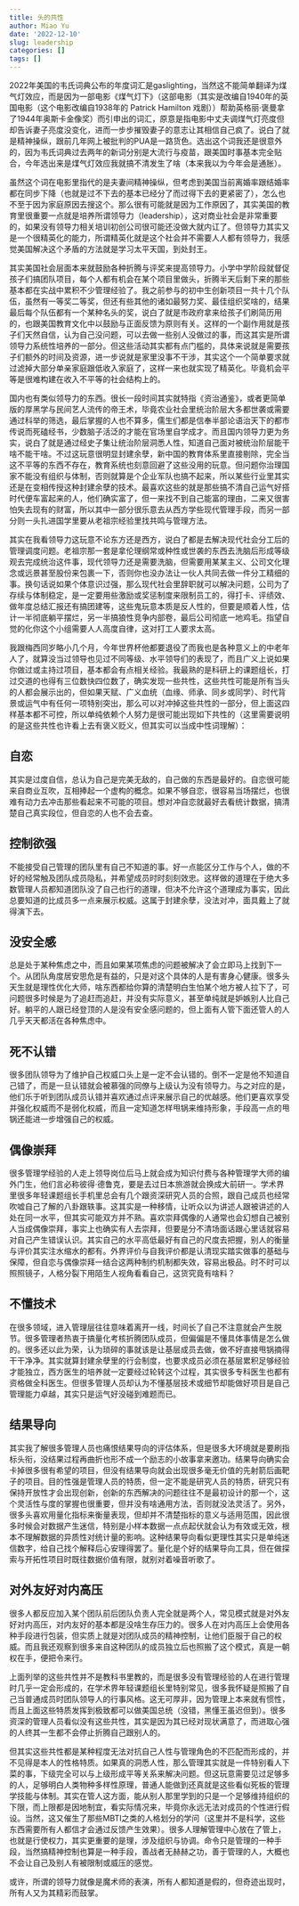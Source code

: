 ```yaml
---
title: 头的共性
author: Miao Yu
date: '2022-12-10'
slug: leadership
categories: []
tags: []
---
```


2022年美国的韦氏词典公布的年度词汇是gaslighting，当然这不能简单翻译为煤气灯效应，而是因为一部电影《煤气灯下》（这部电影（其实是改编自1940年的英国电影（这个电影改编自1938年的 Patrick Hamilton 戏剧））帮助英格丽·褒曼拿了1944年奥斯卡金像奖）而引申出的词汇，原意是指电影中丈夫调煤气灯亮度但却告诉妻子亮度没变化，进而一步步摧毁妻子的意志让其相信自己疯了。说白了就是精神操纵，跟前几年网上被批判的PUA是一路货色。选出这个词我还是很意外的，因为韦氏词典过去两年的新词分别是大流行与疫苗，跟美国时事基本完全贴合，今年选出来是煤气灯效应我就搞不清发生了啥（本来我以为今年会是通胀）。

虽然这个词在电影里指代的是夫妻间精神操纵，但考虑到美国当前离婚率跟结婚率都在同步下降（也就是过不下去的基本已经分了而过得下去的更紧密了），怎么也不至于因为家庭原因去搜这个。那么很有可能就是因为工作原因了，其实美国的教育里很重要一点就是培养所谓领导力（leadership），这对商业社会是非常重要的，如果没有领导力相关培训初创公司很可能还没做大就内讧了。但领导力其实又是一个很精英化的能力，所谓精英化就是这个社会并不需要人人都有领导力，我感觉美国解决这个矛盾的方法就是学习太平天国，到处封王。

其实美国社会层面本来就鼓励各种折腾与评奖来提高领导力。小学中学阶段就督促孩子们搞团队项目，每个人都有机会在某个项目里做头，折腾半天后剩下来的那些基本都在实战中累积不少管理经验了。我之前参与的初中生创新项目一共十几个队伍，虽然有一等奖二等奖，但还有些其他的诸如最努力奖、最佳组织奖啥的，结果最后每个队伍都有一个某种名头的奖，说白了就是市政府拿来给孩子们刷简历用的，也跟美国教育文化中以鼓励与正面反馈为原则有关。这样的一个副作用就是孩子们天然自信，认为自己没问题，可以去做一些别人没做过的事，而这其实是所谓领导力系统性培养的一部分。但这些活动其实都有点门槛的，具体来说就是需要孩子们额外的时间及资源，进一步说就是家里没事不干涉，其实这个一个简单要求就过滤掉大部分单亲家庭跟低收入家庭了，这样一来也就实现了精英化。毕竟机会平等是很难构建在收入不平等的社会结构上的。

国内也有类似领导力的东西。很长一段时间其实就特指《资治通鉴》，或者更简单版的厚黑学与民间艺人流传的帝王术，毕竟农业社会里统治阶层大多都世袭或需要通过科举的筛选，最后掌握的人也不算多，儒生们都是信奉半部论语治天下的都市传说而死磕经书，少数脑子活泛的才能在官场里自学成才。而且国内领导力更为务实，说白了就是通过经史子集让统治阶层洞悉人性，知道自己面对被统治阶层能干啥不能干啥。不过这玩意很明显封建余孽，新中国的教育体系里直接剔除，完全当这不平等的东西不存在，教育系统也刻意回避了这些没用的玩意。但问题你治理国家不能没有组织与体制，否则就算是个企业军队也搞不起来，所以某些行业里其实还是在变相传授这种封建余孽的技术。最喜欢这些的就是那些搞不清自己运气好搭时代便车富起来的人，他们确实富了，但一来找不到自己能富的理由，二来又很害怕失去现有的财富，所以其中一部分很乐意去从西方学些现代管理手段，而另一部分则一头扎进国学里要从老祖宗经验里找共鸣与管理方法。

其实在我看领导力这玩意不论东方还是西方，说白了都是去解决现代社会分工后的管理调度问题。老祖宗那一套是拿伦理纲常或种性或世袭的东西去洗脑后形成等级观去完成统治这件事，现代领导力还是需要洗脑，但需要用某某主义、公司文化理念或远景甚至股份来包裹一下，否则你也没办法让一伙人共同去做一件分工精细的事。换句话说如果个体意识过强，那么现代社会里辞职就可以解决问题，公司为了存续与体制稳定，是一定要用些激励或奖惩制度来限制员工的，得打卡、评绩效、做年度总结汇报还有搞团建等，这些鬼玩意本质是反人性的，但要是顺着人性，估计一半彻底躺平摆烂，另一半搞狼性竞争内部卷，最后公司彻底一地鸡毛。指望自觉的化你这个小组需要人人高度自律，这对打工人要求太高。

我跟梅西同岁略小几个月，今年世界杯他都要退役了而我也是各种意义上的中老年人了，就算没当过领导也见过不同等级、水平领导们的表现了，而且广义上说如果你做过或主持过项目，基本都会有点相关经验。我最熟的是科研上的课题组长，打过交道的也得有三位数快四位数了，确实发现一些共性，这些共性可能是所有当头的人都会展示出的，但如果天赋、广义血统（血缘、师承、同乡或同学）、时代背景或运气中有任何一项特别突出，那么可以对冲掉这些共性的一部分，但上面这四样基本都不可控，所以单纯依赖个人努力是很可能出现如下共性的（这里需要说明的是这些共性也许看上去有褒义贬义，但其实可以当成中性词理解）：

## 自恋

其实是过度自信，总认为自己是完美无敌的，自己做的东西是最好的。自恋很可能来自商业互吹，互相捧起一个虚构的概念。如果不够自恋，很容易当场摆烂，也很难有动力去冲击那些看起来不可能的项目。想对冲自恋就最好去看统计数据，搞清楚自己真实段位，但自恋的人也不会去查。

## 控制欲强

不能接受自己管理的团队里有自己不知道的事。好一点能区分工作与个人，做的不好的经常触及团队成员隐私，并希望成员时时刻刻效忠。这样做的道理在于绝大多数管理人员都知道团队没了自己也行的道理，但决不允许这个道理成为事实，因此总要知道的比成员多一点来展示权威。这属于封建余孽，没法对冲，面具戴上了就得演下去。

## 没安全感

总是处于某种焦虑之中，而且如果某项焦虑的问题被解决了会立即马上找到下一个。从团队角度居安思危是有益的，只是对这个具体的人是有害身心健康。很多头天生就是理性优化大师，啥东西都给你算的清楚明白生怕某个地方被人拉下了，可问题很多时候是为了追赶而追赶，并没有实际意义，甚至单纯就是妒嫉别人比自己好。躺平的人跟已经登顶的人是没有安全感问题的，但上面有人管下面还管人的人几乎天天都活在各种焦虑中。

## 死不认错

很多团队领导为了维护自己权威口头上是一定不会认错的。倒不一定是他不知道自己错了，而是一旦认错就会被慕强的同僚与上级认为没有领导力。与之对应的是，他们乐于听到团队成员认错并喜欢通过点评来展示自己的优越感。他们更喜欢享受并强化权威而不是弱化权威，而且一定知道怎样甩锅来维持形象，手段高一点的甩锅还能进一步增强自己的权威。

## 偶像崇拜

很多管理学经验的人走上领导岗位后马上就会成为知识付费与各种管理学大师的编外门生，他们言必称彼得·德鲁克，要是去过日本旅游就会换成大前研一。学术界里很多年轻课题组长手机里总会有几个跟资深研究人员的合照，跟自己成员也经常吹嘘自己了解的八卦跟轶事。这其实是一种移情，让听众以为讲述人跟被讲述的人处在同一水平，但其实可能双方并不熟。喜欢崇拜偶像的人通常也会幻想自己被别人当成偶像崇拜，事实上也确实有人去崇拜，但要是分不清场面话跟心里话就容易对自己产生错误认识。其实自己的水平高低最好有自己的尺度去把握，别人的衡量与评价其实注水缩水的都有。外界评价与自我评价都是认清现实踏实做事的基础与保障，但自恋与偶像崇拜一结合这两种制约机制都失效，容易出极品。时不时可以照照镜子，人格分裂下用陌生人视角看看自己，这货究竟有啥料？

## 不懂技术

在很多领域，进入管理层往往意味着离开一线，时间长了自己不注意就会产生脱节。很多管理者热衷于搞量化考核折腾团队成员，但偏偏是不懂具体事情是怎么做的。很多还以此为荣，认为琐碎的事就该是让基层成员去做，做不好直接甩锅摘得干干净净。其实就算封建余孽里的行会制度，也要求成员必须在基层累积足够经验才能独立，西方医生的培养就一定要经过轮转这个过程，其实很多专科医生也都有资格做全科医生。但很多管理人员却认为不懂基层技术或细节却能做好项目是自己管理能力卓越，其实只是运气好没碰到难题而已。

## 结果导向

其实我了解很多管理人员也痛恨结果导向的评估体系，但是很多大环境就是要刷指标头衔，没结果过程再曲折也形不成一个励志的小故事拿来邀功。结果导向确实会卡掉很多很有希望的项目，但没有结果导向就会出现很多毫无价值的先射箭后画靶子的项目。目的性强是管理人员的特质，但一定不能是研究人员的特质，研究只有保持开放性才会出现创新，创新的东西解决的问题往往不是最初设计的那一个，这个灵活性与度的掌握也很重要，但并没有啥通用方法，否则就没法灵活了。另外，很多头喜欢用量化指标来衡量表现，但却并不清楚指标的意义与适用范围，因此很多时候会对数据产生迷信，特别是小样本数据一点点起伏就会认为有效或无效，根本不理解数据的异质性对统计量的影响。这种结果导向看似更理性其实只是单纯迷信数字，给自己找个解释后心安理得罢了。量化是个好的结果导向工具，但在做探索与开拓性项目时既往数据价值有限，就别对着噪音听歌了。

## 对外友好对内高压

很多人都反应加入某个团队前后团队负责人完全就是两个人，常见模式就是对外友好对内高压，对内友好的基本都是没啥生存压力的。很多人在对内高压上会使用各种手段进行包装，但实质上就是对团队成员的精神控制，让他们臣服于自己的权威。而且我还观察到很多来自这种团队的成员独立后也照搬了这个模式，真是一朝权在手，便把令来行。

上面列举的这些共性并不是教科书里教的，而是很多没有管理经验的人在进行管理时几乎一定会形成的，在学术界年轻课题组长里特别常见，很多我怀疑是照搬了自己当普通成员时团队领导人的行事风格。这无可厚非，因为管理上本来就有惯性，而且上面这些特质发挥到极致都可以做美国总统（没错，黑懂王虽迟但到）。很多资深的管理人员看似没有这些共性，其实是因为其已经对现状满意了，而进取心强的人终其一生都不会停止折腾自己跟别人的。

但其实这些共性都是某种程度无法对抗自己人性与管理角色的不匹配而形成的，并不见得是本人的性格特质。如果真的洞悉人性，那么管理其实就是一件特别看人下菜的事，下级完全可以与上级形成平等关系来解决问题。但这玩意需要见过足够多的人，足够明白人类物种多样性原理，普通人能做到还真就是这些看似死板的管理学技能与体制。其实在管人这方面，能从别人那里学到的只是一个足够维持组织的下限，而上限都是因地制宜，看实际情况来，毕竟你永远无法对成员的个性进行假设。当然，这又催生了那些MBTI之类的人格划分的学问（这里并不是科学，这些东西需要所有人都信才会通过反馈产生效果）。很多人理解管理中心放在了管上，也就是行使权力，其实更重要的是理，涉及组织与协调。命令只是管理的一种手段，当然搞精神控制也算是一种手段，善战者无赫赫之功，善于管理的人，大概也不会让自己及别人有被限制或威压的感觉。

或许，所谓的领导力就像是魔术师的表演，所有人都知道是假的，但奇迹出现时，所有人又为其精彩而鼓掌。
